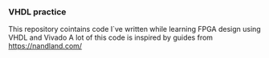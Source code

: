 ### VHDL practice
This repository cointains code I`ve written while learning FPGA design using VHDL and Vivado
A lot of this code is inspired by guides from https://nandland.com/ 
